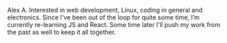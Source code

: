 Alex A.
Interested in web development, Linux, coding in general and electronics.
Since I've been out of the loop for quite some time, I’m currently re-learning JS and React.
Some time later I'll push my work from the past as well to keep it all together.

<!---
ipv0/ipv0 is a ✨ special ✨ repository because its `README.md` (this file) appears on your GitHub profile.
You can click the Preview link to take a look at your changes.
--->
